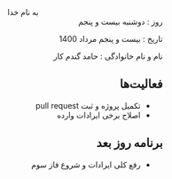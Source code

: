 <div dir="rtl" align="center">
به نام خدا
</div>
<div dir="rtl" align="right">
روز : دوشنبه بیست و پنجم

تاریخ : بیست و پنجم مرداد 1400

نام و نام خانوادگی : حامد گندم کار

## فعالیت‌ها
* تکمیل پروژه و ثبت pull request
* اصلاح برخی ایرادات وارده
 

## برنامه روز بعد
* رفع کلی ایرادات  و شروع فاز سوم
</div>
  
